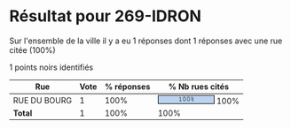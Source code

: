 # Résultat pour 269-IDRON

Sur l'ensemble de la ville il y a eu 1 réponses dont 1 réponses avec une rue citée (100%)

1 points noirs identifiés

| Rue | Vote | % réponses | % Nb rues cités|
|-----|------|------------|----------------|
| RUE DU BOURG | 1 | 100% | <img src="../../img/bar_100.gif" />&nbsp;100%|
| **Total** | 1 | 100% | 100%|
